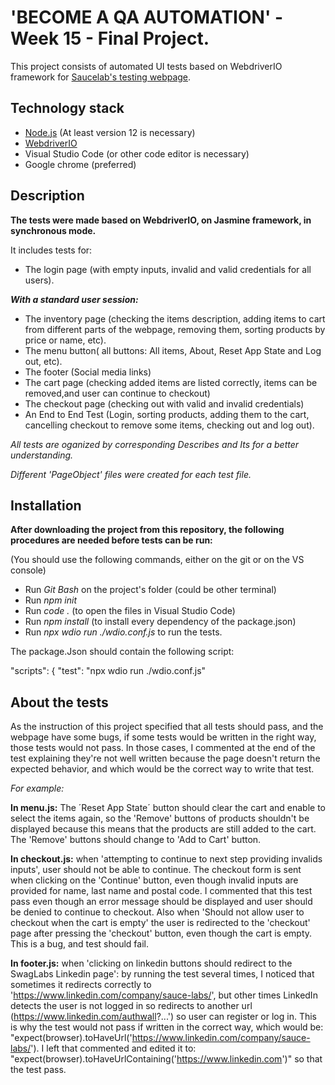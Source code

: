 # 'BECOME A QA AUTOMATION' - Week 15 - Final Project.

This project consists of automated UI tests based on WebdriverIO framework for [Saucelab's testing webpage](https://www.saucedemo.com/).


## Technology stack
* [Node.js](https://nodejs.org/es/docs/) (At least version 12 is necessary)
* [WebdriverIO](https://webdriver.io/)
* Visual Studio Code (or other code editor is necessary)
* Google chrome (preferred)

## Description
**The tests were made based on WebdriverIO, on Jasmine framework, in synchronous mode.**

It includes tests for:
- The login page (with empty inputs, invalid and valid credentials for all users).

***With a standard user session:***
- The inventory page (checking the items description, adding items to cart from different parts of the webpage, removing them, sorting products by price or name, etc).
- The menu button( all buttons: All items, About, Reset App State and Log out, etc).
- The footer (Social media links)
- The cart page (checking added items are listed correctly, items can be removed,and user can continue to checkout)
- The checkout page (checking out with valid and invalid credentials)
- An End to End Test (Login, sorting products, adding them to the cart, cancelling checkout to remove some items, checking out and log out).

*All tests are oganized by corresponding Describes and Its for a better understanding.*

*Different 'PageObject' files were created for each test file.*



## Installation 

**After downloading the project from this repository, the following procedures are needed before tests can be run:**

 (You should use the following commands, either on the git or on the VS console)

* Run *Git Bash* on the project's folder (could be other terminal)
* Run *npm init* 
* Run *code .* (to open the files in Visual Studio Code)
* Run *npm install* (to install every dependency of the package.json)
* Run *npx wdio run ./wdio.conf.js*  to run the tests.

The package.Json should contain the following script:

"scripts": {
  "test": "npx wdio run ./wdio.conf.js"


## About the tests 

As the instruction of this project specified that all tests should pass, and the webpage have some bugs, if some tests would be written in the right way, those tests would not pass. In those cases, I commented at the end of the test explaining they're not well written because the page doesn't return the expected behavior, and which would be the correct way to write that test.

*For example:*

**In menu.js:** The ´Reset App State´ button should clear the cart and enable to select the items again, so the 'Remove' buttons of products shouldn't be displayed because this means that the products are still added to the cart. The  'Remove' buttons should change to 'Add to Cart' button.

**In checkout.js:** when 'attempting to continue to next step providing invalids inputs', user should not be able to continue. The checkout form is sent when clicking on the 'Continue' button, even though invalid inputs are provided for name, last name and postal code. I commented that this test pass even though an error message should be displayed and user should be denied to continue to checkout.
Also when 'Should not allow user to checkout when the cart is empty' the user is redirected to the 'checkout' page after pressing the 'checkout' button, even though the cart is empty. This is a bug, and test should fail.

**In footer.js:**  when 'clicking on linkedin buttons should redirect to the SwagLabs Linkedin page': by running the test several times, I noticed that sometimes it redirects correctly to  'https://www.linkedin.com/company/sauce-labs/', but other times LinkedIn detects the user is not logged in so redirects to another url (https://www.linkedin.com/authwall?...') so user can register or log in. This is why the test would not pass if written in the correct way, which would be: "expect(browser).toHaveUrl('https://www.linkedin.com/company/sauce-labs/'). I left that commented and edited it to:  "expect(browser).toHaveUrlContaining('https://www.linkedin.com')" so that the test pass.







